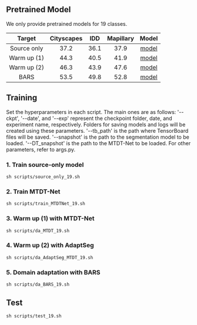 ## Pretrained Model
We only provide pretrained models for 19 classes.

|    Target   | Cityscapes |  IDD | Mapillary | Model |
|:-----------:|:----------:|:----:|:---------:|:-----:|
| Source only |    37.2    | 36.1 |    37.9   |   [model](https://drive.google.com/file/d/1Ng7SZ16PywNoG_PiudnvrYluZTrPIHj_/view?usp=drive_link)   |
| Warm up (1) |    44.3    | 40.5 |    41.9   |   [model](https://drive.google.com/file/d/1CpTzScu4N3ofW9NHnFEf6l7xT9bBIj0E/view?usp=drive_link)   |
| Warm up (2) |    46.3    | 43.9 |    47.6   |   [model](https://drive.google.com/file/d/1_ebV2r8qBX21zuh52QzpMvpgVsoHoa5H/view?usp=drive_link)   |
|     BARS    |    53.5    | 49.8 |    52.8   |   [model](https://drive.google.com/file/d/1ujP3oSACTp-nwGs_Kcway1pF07_9dv2k/view?usp=drive_link)   |



## Training
Set the hyperparameters in each script. The main ones are as follows:
'--ckpt', '--date', and '--exp' represent the checkpoint folder, date, and experiment name, respectively. Folders for saving models and logs will be created using these parameters.
'--tb_path' is the path where TensorBoard files will be saved.
'--snapshot' is the path to the segmentation model to be loaded.
'--DT_snapshot' is the path to the MTDT-Net to be loaded.
For other parameters, refer to args.py.

### 1. Train source-only model

```
sh scripts/source_only_19.sh
```


### 2. Train MTDT-Net

```
sh scripts/train_MTDTNet_19.sh
```


### 3. Warm up (1) with MTDT-Net

```
sh scripts/da_MTDT_19.sh
```

### 4. Warm up (2) with AdaptSeg

```
sh scripts/da_AdaptSeg_MTDT_19.sh
```


### 5. Domain adaptation with BARS

```
sh scripts/da_BARS_19.sh
```


## Test
```
sh scripts/test_19.sh
```
